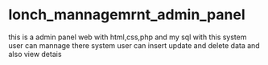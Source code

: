 # lonch_mannagemrnt_admin_panel
this is a admin panel web with html,css,php and my sql with this system user can mannage there system 
user can insert update and delete data and also view detais
